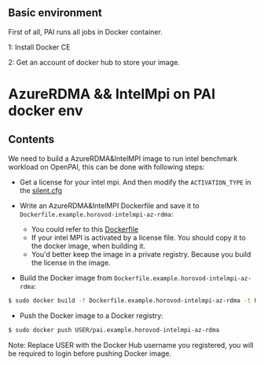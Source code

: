 ## Basic environment

First of all, PAI runs all jobs in Docker container.

1: Install Docker CE

2: Get an account of docker hub to store your image.

# AzureRDMA && IntelMpi on PAI docker env

## Contents

We need to build a AzureRDMA&IntelMPI image to run intel benchmark workload on OpenPAI, this can be done with following steps:

- Get a license for your intel mpi. And then modify the ```ACTIVATION_TYPE``` in the [silent.cfg](./silent.cfg)

- Write an AzureRDMA&IntelMPI Dockerfile and save it to `Dockerfile.example.horovod-intelmpi-az-rdma`:
    
    - You could refer to this [Dockerfile](./Dockerfile.example.horovod-intelmpi-az-rdma)
    - If your intel MPI is activated by a license file. You should copy it to the docker image, when building it.
    - You'd better keep the image in a private registry. Because you build the license in the image. 

- Build the Docker image from `Dockerfile.example.horovod-intelmpi-az-rdma`:

```bash
$ sudo docker build -f Dockerfile.example.horovod-intelmpi-az-rdma -t USER/pai.example.horovod-intelmpi-az-rdma .
```

- Push the Docker image to a Docker registry:

```bash
$ sudo docker push USER/pai.example.horovod-intelmpi-az-rdma
```

Note: Replace USER with the Docker Hub username you registered, you will be required to login before pushing Docker image.